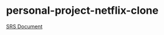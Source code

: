 # personal-project-netflix-clone

[SRS Document](https://docs.google.com/document/d/1DrOddLc748cSgpgK1ap24Po-D-efynoN5xffvh3HsYQ/edit)
